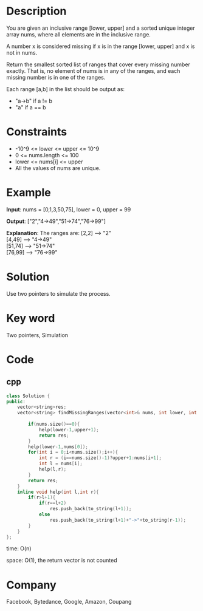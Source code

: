 # Description

You are given an inclusive range [lower, upper] and a sorted unique integer array nums, where all elements are in the inclusive range.

A number x is considered missing if x is in the range [lower, upper] and x is not in nums.

Return the smallest sorted list of ranges that cover every missing number exactly. That is, no element of nums is in any of the ranges, and each missing number is in one of the ranges.

Each range [a,b] in the list should be output as:

* "a->b" if a != b
* "a" if a == b
# Constraints
* -10^9 <= lower <= upper <= 10^9
* 0 <= nums.length <= 100
* lower <= nums[i] <= upper
* All the values of nums are unique.


# Example
**Input**: nums = [0,1,3,50,75], lower = 0, upper = 99


**Output**: ["2","4->49","51->74","76->99"]

**Explanation**: The ranges are:
[2,2] --> "2"  
[4,49] --> "4->49"  
[51,74] --> "51->74"  
[76,99] --> "76->99"  


# Solution
Use two pointers to simulate the process.

# Key word
Two pointers, Simulation

# Code

## cpp
```cpp
class Solution {
public:
    vector<string>res;
    vector<string> findMissingRanges(vector<int>& nums, int lower, int upper) {
        
        if(nums.size()==0){
            help(lower-1,upper+1);
            return res;
        }
        help(lower-1,nums[0]);
        for(int i = 0;i<nums.size();i++){
            int r = (i==nums.size()-1)?upper+1:nums[i+1];
            int l = nums[i];
            help(l,r);
        }
        return res;
    }
    inline void help(int l,int r){
        if(r>l+1){
            if(r==l+2)
                res.push_back(to_string(l+1));
            else
                res.push_back(to_string(l+1)+"->"+to_string(r-1));
        }
    }
};

```
time: O(n)


space: O(1), the return vector is not counted

# Company
Facebook, Bytedance, Google, Amazon, Coupang